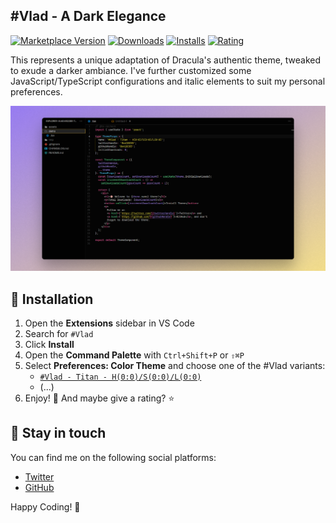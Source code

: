 ## #Vlad - A Dark Elegance

[![Marketplace Version](https://img.shields.io/visual-studio-marketplace/v/0x416C65.vlad-theme)](https://marketplace.visualstudio.com/items?itemName=0x416C65.vlad-theme)
[![Downloads](https://img.shields.io/visual-studio-marketplace/d/0x416C65.vlad-theme)](https://marketplace.visualstudio.com/items?itemName=0x416C65.vlad-theme)
[![Installs](https://img.shields.io/visual-studio-marketplace/i/0x416C65.vlad-theme)](https://marketplace.visualstudio.com/items?itemName=0x416C65.vlad-theme)
[![Rating](https://img.shields.io/visual-studio-marketplace/r/0x416C65.vlad-theme)](https://marketplace.visualstudio.com/items?itemName=0x416C65.vlad-theme)

This represents a unique adaptation of Dracula's authentic theme, tweaked to exude a darker ambiance. I've further customized some JavaScript/TypeScript configurations and italic elements to suit my personal preferences.

![Preview](./assets/open-graph/vlad-titan-1.png)

## 🤝 Installation

1. Open the **Extensions** sidebar in VS Code
2. Search for `#Vlad`
3. Click **Install**
4. Open the **Command Palette** with `Ctrl+Shift+P` or `⇧⌘P`
5. Select **Preferences: Color Theme** and choose one of the #Vlad variants:
   - [`#Vlad - Titan - H(0:0)/S(0:0)/L(0:0)`](assets/screenshot/vlad-titan-1.png)
   - (...)
6. Enjoy! 🎉 And maybe give a rating? ⭐

## 📣 Stay in touch

You can find me on the following social platforms:

- [Twitter](https://twitter.com/0x416C65)
- [GitHub](https://github.com/0x416C65)

Happy Coding! 🚀
